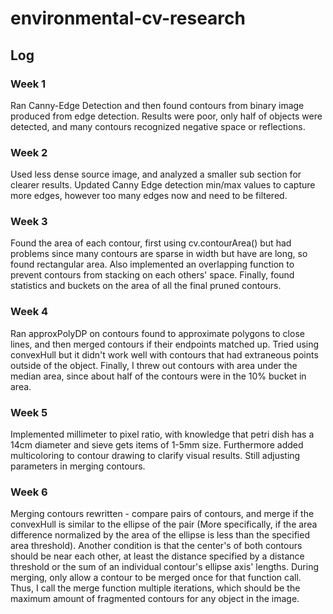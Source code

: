 # environmental-cv-research

## Log

### Week 1
Ran Canny-Edge Detection and then found contours from binary image produced from edge detection. Results were poor, only half of objects were detected, and many contours recognized negative space or reflections.

### Week 2
Used less dense source image, and analyzed a smaller sub section for clearer results. Updated Canny Edge detection min/max values to capture more edges, however too many edges now and need to be filtered.

### Week 3
Found the area of each contour, first using cv.contourArea() but had problems since many contours are sparse in width but have are long, so found rectangular area. Also implemented an overlapping function to prevent contours from stacking on each others' space. Finally, found statistics and buckets on the area of all the final pruned contours.

### Week 4
Ran approxPolyDP on contours found to approximate polygons to close lines, and then merged contours if their endpoints matched up. Tried using convexHull but it didn't work well with contours that had extraneous points outside of the object. Finally, I threw out contours with area under the median area, since about half of the contours were in the 10% bucket in area.

### Week 5
Implemented millimeter to pixel ratio, with knowledge that petri dish has a 14cm diameter and sieve gets items of 1-5mm size. Furthermore added multicoloring to contour drawing to clarify visual results. Still adjusting parameters in merging contours.

### Week 6
Merging contours rewritten - compare pairs of contours, and merge if the convexHull is similar to the ellipse of the pair (More specifically, if the area difference normalized by the area of the ellipse is less than the specified area threshold). Another condition is that the center's of both contours should be near each other, at least the distance specified by a distance threshold or the sum of an individual contour's ellipse axis' lengths. During merging, only allow a contour to be merged once for that function call. Thus, I call the merge function multiple iterations, which should be the maximum amount of fragmented contours for any object in the image.

